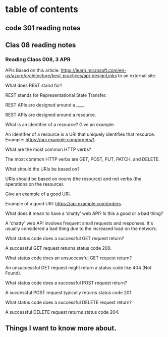 # table of contents
## code 301 reading notes
## Clas 08 reading notes
### Reading Class 008, 3 APR

APIs
Based on this article: https://learn.microsoft.com/en-us/azure/architecture/best-practices/api-designLinks to an external site.
          
What does REST stand for?

REST stands for Representational State Transfer.

 

REST APIs are designed around a ____.

REST APIs are designed around a resource.

 

What is an identifier of a resource? Give an example.

An identifier of a resource is a URI that uniquely identifies that resource. Example: https://api.example.com/orders/1.

 

What are the most common HTTP verbs?

The most common HTTP verbs are GET, POST, PUT, PATCH, and DELETE.

 

What should the URIs be based on?

URIs should be based on nouns (the resource) and not verbs (the operations on the resource).

 

Give an example of a good URI.

Example of a good URI: https://api.example.com/orders.

 

What does it mean to have a ‘chatty’ web API? Is this a good or a bad thing?

A 'chatty' web API involves frequent small requests and responses. It's usually considered a bad thing due to the increased load on the network.

 

What status code does a successful GET request return?

A successful GET request returns status code 200.

 

What status code does an unsuccessful GET request return? 

An unsuccessful GET request might return a status code like 404 (Not Found).

 

What status code does a successful POST request return?

A successful POST request typically returns status code 201.

 

What status code does a successful DELETE request return?

A successful DELETE request returns status code 204.

## Things I want to know more about.